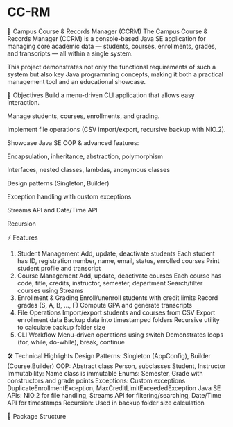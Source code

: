 # CC-RM
📘 Campus Course & Records Manager (CCRM)
The Campus Course & Records Manager (CCRM) is a console-based Java SE application for managing core academic data — students, courses, enrollments, grades, and transcripts — all within a single system.

This project demonstrates not only the functional requirements of such a system but also key Java programming concepts, making it both a practical management tool and an educational showcase.

🎯 Objectives
Build a menu-driven CLI application that allows easy interaction.

Manage students, courses, enrollments, and grading.

Implement file operations (CSV import/export, recursive backup with NIO.2).

Showcase Java SE OOP & advanced features:

Encapsulation, inheritance, abstraction, polymorphism

Interfaces, nested classes, lambdas, anonymous classes

Design patterns (Singleton, Builder)

Exception handling with custom exceptions

Streams API and Date/Time API

Recursion

⚡ Features
1. Student Management
Add, update, deactivate students
Each student has ID, registration number, name, email, status, enrolled courses
Print student profile and transcript
2. Course Management
Add, update, deactivate courses
Each course has code, title, credits, instructor, semester, department
Search/filter courses using Streams
3. Enrollment & Grading
Enroll/unenroll students with credit limits
Record grades (S, A, B, …, F)
Compute GPA and generate transcripts
4. File Operations
Import/export students and courses from CSV
Export enrollment data
Backup data into timestamped folders
Recursive utility to calculate backup folder size
5. CLI Workflow
Menu-driven operations using switch
Demonstrates loops (for, while, do-while), break, continue

🛠️ Technical Highlights
Design Patterns: Singleton (AppConfig), Builder (Course.Builder)
OOP: Abstract class Person, subclasses Student, Instructor
Immutability: Name class is immutable
Enums: Semester, Grade with constructors and grade points
Exceptions: Custom exceptions DuplicateEnrollmentException, MaxCreditLimitExceededException
Java SE APIs: NIO.2 for file handling, Streams API for filtering/searching, Date/Time API for timestamps
Recursion: Used in backup folder size calculation

📂 Package Structure

